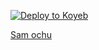 [![Deploy to Koyeb](https://www.koyeb.com/static/images/deploy/button.svg)](https://app.koyeb.com/deploy?name=Eshod-security&type=git&repository=SamTechnology%2FESHOD-B-SECURITY-COMPANY-LTD&branch=main&builder=buildpack&env%5B%5D=&ports=8000%3Bhttp%3B%2F)

<a href="https://wa.me/25578760701">Sam ochu</a>
